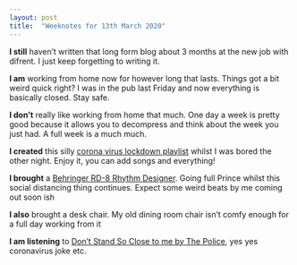 ```yaml
---
layout: post
title:  "Weeknotes for 13th March 2020"
---
```




**I still** haven’t written that long form blog about 3 months at the new job with difrent. I just keep forgetting to writing it.

**I am** working from home now for however long that lasts. Things got a bit weird quick right? I was in the pub last Friday and now everything is basically closed. Stay safe.

**I don’t** really like working from home that much. One day a week is pretty good because it allows you to decompress and think about the week you just had. A full week is a much much.

**I created** this silly [corona virus lockdown playlist](https://open.spotify.com/playlist/2817yet87Ee3j1PNVXIkvO?si=2NKIA2jxRQup4ZaoIe5-4A) whilst I was bored the other night. Enjoy it, you can add songs and everything!

**I brought** a [Behringer RD-8 Rhythm Designer](https://www.gear4music.com/Keyboards-and-Pianos/Behringer-RD-8-Rhythm-Designer/2V96?origin=product-ads&campaign=PLA+Shop+-+GENERIC&adgroup=GENERIC&medium=vertical_search&network=google&merchant_id=1279443&product_id=133818d1&product_country=GB&product_partition_id=776404360722&gclid=EAIaIQobChMIvcXPv4ip6AIVCLDtCh3JxwLPEAQYASABEgImxPD_BwE). Going full Prince whilst this social distancing thing continues. Expect some weird beats by me coming out soon ish

**I also** brought a desk chair. My old dining room chair isn’t comfy enough for a full day working from it


**I am listening** to  [Don’t Stand So Close to me by The Police](https://open.spotify.com/track/5veJDT0MLsLbhYsx42GXUD?si=v2cqrXGxT32Yhz_8SV4eYA), yes yes coronavirus joke etc.
